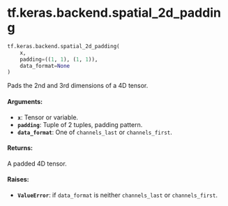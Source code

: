 <div itemscope itemtype="http://developers.google.com/ReferenceObject">
<meta itemprop="name" content="tf.keras.backend.spatial_2d_padding" />
<meta itemprop="path" content="Stable" />
</div>

# tf.keras.backend.spatial_2d_padding

``` python
tf.keras.backend.spatial_2d_padding(
    x,
    padding=((1, 1), (1, 1)),
    data_format=None
)
```

Pads the 2nd and 3rd dimensions of a 4D tensor.

#### Arguments:

* <b>`x`</b>: Tensor or variable.
* <b>`padding`</b>: Tuple of 2 tuples, padding pattern.
* <b>`data_format`</b>: One of `channels_last` or `channels_first`.


#### Returns:

A padded 4D tensor.


#### Raises:

* <b>`ValueError`</b>: if `data_format` is neither
        `channels_last` or `channels_first`.